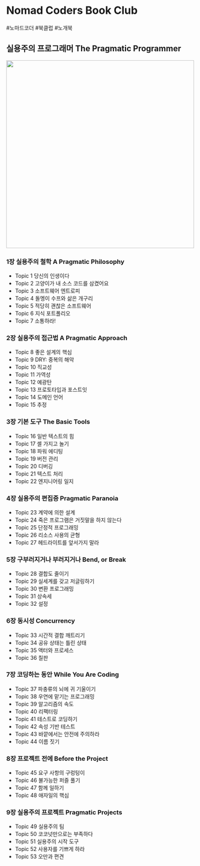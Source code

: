 # Nomad Coders Book Club

#노마드코더 #북클럽 #노개북

## 실용주의 프로그래머 The Pragmatic Programmer

<img src="https://user-images.githubusercontent.com/75408145/158797746-325b540f-8899-490f-b013-a90908fa5b15.png" width="500" />

### 1장 실용주의 철학 A Pragmatic Philosophy

- Topic 1 당신의 인생이다
- Topic 2 고양이가 내 소스 코드를 삼켰어요
- Topic 3 소프트웨어 엔트로피
- Topic 4 돌멩이 수프와 삶은 개구리
- Topic 5 적당히 괜찮은 소프트웨어
- Topic 6 지식 포트폴리오
- Topic 7 소통하라!

### 2장 실용주의 접근법 A Pragmatic Approach

- Topic 8 좋은 설계의 핵심
- Topic 9 DRY: 중복의 해악
- Topic 10 직교성
- Topic 11 가역성
- Topic 12 예광탄
- Topic 13 프로토타입과 포스트잇
- Topic 14 도메인 언어
- Topic 15 추정

### 3장 기본 도구 The Basic Tools

- Topic 16 일반 텍스트의 힘
- Topic 17 셸 가지고 놀기
- Topic 18 파워 에디팅
- Topic 19 버전 관리
- Topic 20 디버깅
- Topic 21 텍스트 처리
- Topic 22 엔지니어링 일지

### 4장 실용주의 편집증 Pragmatic Paranoia

- Topic 23 계약에 의한 설계
- Topic 24 죽은 프로그램은 거짓말을 하지 않는다
- Topic 25 단정적 프로그래밍
- Topic 26 리소스 사용의 균형
- Topic 27 헤드라이트를 앞서가지 말라

### 5장 구부러지거나 부러지거나 Bend, or Break

- Topic 28 결합도 줄이기
- Topic 29 실세계를 갖고 저글링하기
- Topic 30 변환 프로그래밍
- Topic 31 상속세
- Topic 32 설정

### 6장 동시성 Concurrency

- Topic 33 시간적 결합 깨트리기
- Topic 34 공유 상태는 틀린 상태
- Topic 35 액터와 프로세스
- Topic 36 칠판

### 7장 코딩하는 동안 While You Are Coding

- Topic 37 파충류의 뇌에 귀 기울이기
- Topic 38 우연에 맡기는 프로그래밍
- Topic 39 알고리즘의 속도
- Topic 40 리팩터링
- Topic 41 테스트로 코딩하기
- Topic 42 속성 기반 테스트
- Topic 43 바깥에서는 안전에 주의하라
- Topic 44 이름 짓기

### 8장 프로젝트 전에 Before the Project

- Topic 45 요구 사항의 구렁텅이
- Topic 46 불가능한 퍼즐 풀기
- Topic 47 함께 일하기
- Topic 48 애자일의 핵심

### 9장 실용주의 프로젝트 Pragmatic Projects

- Topic 49 실용주의 팀
- Topic 50 코코넛만으로는 부족하다
- Topic 51 실용주의 시작 도구
- Topic 52 사용자를 기쁘게 하라
- Topic 53 오만과 편견
